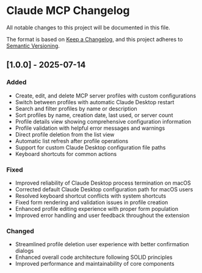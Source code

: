 # Claude MCP Changelog

All notable changes to this project will be documented in this file.

The format is based on [Keep a Changelog](https://keepachangelog.com/en/1.0.0/),
and this project adheres to [Semantic Versioning](https://semver.org/spec/v2.0.0.html).

## [1.0.0] - 2025-07-14

### Added
- Create, edit, and delete MCP server profiles with custom configurations
- Switch between profiles with automatic Claude Desktop restart
- Search and filter profiles by name or description
- Sort profiles by name, creation date, last used, or server count
- Profile details view showing comprehensive configuration information
- Profile validation with helpful error messages and warnings
- Direct profile deletion from the list view
- Automatic list refresh after profile operations
- Support for custom Claude Desktop configuration file paths
- Keyboard shortcuts for common actions

### Fixed
- Improved reliability of Claude Desktop process termination on macOS
- Corrected default Claude Desktop configuration path for macOS users
- Resolved keyboard shortcut conflicts with system shortcuts
- Fixed form rendering and validation issues in profile creation
- Enhanced profile editing experience with proper form population
- Improved error handling and user feedback throughout the extension

### Changed
- Streamlined profile deletion user experience with better confirmation dialogs
- Enhanced overall code architecture following SOLID principles
- Improved performance and maintainability of core components
